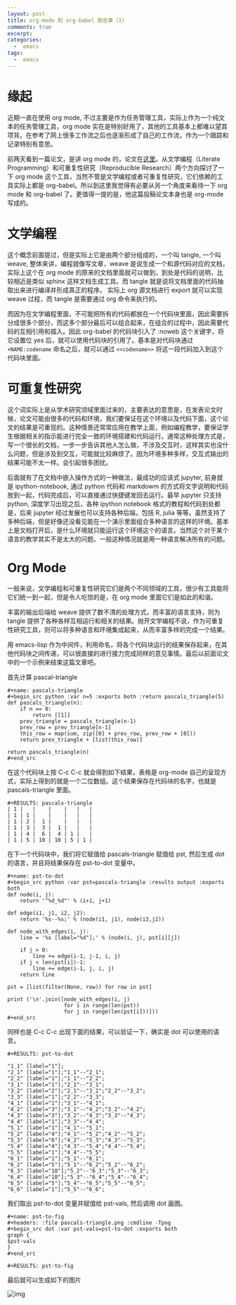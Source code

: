 ```yaml
---
layout: post
title: org-mode 和 org-babel 那些事（3)
comments: true
excerpt: 
categories:
  -  emacs
tags:
  -  emacs
---
```



# 缘起

近期一直在使用 org mode, 不过主要是作为任务管理工具，实际上作为一个纯文本的任务管理工具，org mode 实在是特别好用了，其他的工具基本上都难以望其项背。在参考了网上很多工作流之后也逐渐形成了自己的工作流，作为一个跟踪和记录特别有意思。

前两天看到一篇论文，是讲 org mode 的，论文在[这里](https://www.jstatsoft.org/article/view/v046i03)。从文学编程（Literate Programming）和可重复性研究（Reproducible Research）两个方向探讨了一下 org mode 这个工具，当然不管是文学编程或者可重复性研究，它们依赖的工具实际上都是 org-babel。所以到这里我觉得有必要从另一个角度来看待一下 org mode 和 org-babel 了。更值得一提的是，他这篇投稿论文本身也是 org-mode 写成的。


# 文学编程

这个概念前面提过，但是实际上它是由两个部分组成的，一个叫 tangle, 一个叫 weave, 整体来讲，编程就像写文章，weave 是说生成一个和源代码对应的文档，实际上这个在 org mode 的原来的文档里面就可以做到，到处是代码的说明，比较相近是类似 sphinx 这样文档生成工具。而 tangle 就是说将文档里面的代码抽取出来进行编译并形成真正的程序。 实际上 org 源文档进行 export 就可以实现 weave 过程，而 tangle 是需要通过 org 命令来执行的。

而因为在文学编程里面，不可能把所有的代码都放在一个代码块里面，因此需要拆分成很多个部分，而这多个部分最后可以组合起来，在组合的过程中，因此需要代码的互相引用和插入。因此 org-babel 的代码块引入了 :noweb 这个关键字，将它设置位 yes 后，就可以使用代码块的引用了。基本是对代码块通过 `+NAME:codename` 命名之后，就可以通过 `<<codename>>` 将这一段代码加入到这个代码块里面。


# 可重复性研究

这个词实际上是从学术研究领域里面过来的，主要表达的意思是，在发表论文时候，论文可能由很多的代码和环境，我们要保证在这个环境以及代码下面，这个论文的结果是可重现的。这种情景还常常应用在教学上面，例如编程教学，要保证学生根据相关的指示能进行完全一致的环境搭建和代码运行。通常这种处理方式是，写一个很长的文档，一步一步告诉其他人怎么做，不涉及交互时，这样其实也没什么问题，但是涉及到交互，可能就比较麻烦了。因为环境多种多样，交互式输出的结果可能不太一样。会引起很多困扰。

后面就有了在文档中嵌入操作方式的一种做法，最成功的应该式 jupyter, 前身就是 ipython-notebook, 通过 python 代码和 markdowm 的方式将文字说明和代码放到一起，代码完成后，可以直接通过快捷键发回去运行。最早 jupyter 只支持 python, 深度学习出现之后，各种 ipython notebook 格式的教程和代码到处都是，后来 jupyter 经过发展也可以支持各种后端，包括 R, julia 等等。虽然支持了多种后端，但是好像还没看见能在一个演示里面组合多种语言的这样的环境。基本上是文档打开后，是什么环境就只能运行这个环境这个的语言。当然这个对于某个语言的教学其实不是太大的问题。一般这种情况就是用一种语言解决所有的问题。


# Org Mode

一般来说，文学编程和可重复性研究它们是两个不同领域的工具，很少有工具能将它们统一到一起，但是令人吃惊的是，在 org mode 里面它们是如此的和谐。

丰富的输出后端给 weave 提供了数不清的处理方式，而丰富的语言支持，则为 tangle 提供了各种各样互相运行和相关的结果。抛开文学编程不说，作为可重复性研究工具，则可以将多种语言和环境集成起来，从而丰富多样的完成一个结果。

用 emacs-lisp 作为中间件，利用命名，将各个代码块运行的结果保存起来，在其他代码块之间传递，可以很直接的进行接力完成同样的意见事情。最后以前面论文中的一个示例来结束这篇文章吧。

首先计算 pascal-triangle

    #+name: pascals-triangle 
    #+begin_src python :var n=5 :exports both :return pascals_triangle(5)
    def pascals_triangle(n):
        if n == 0: 
            return [[1]] 
        prev_triangle = pascals_triangle(n-1) 
        prev_row = prev_triangle[n-1] 
        this_row = map(sum, zip([0] + prev_row, prev_row + [0])) 
        return prev_triangle + [list(this_row)]
    
    return pascals_triangle(n) 
    #+end_src

在这个代码块上按 C-c C-c 就会得到如下结果，表格是 org-mode 自己的呈现方式，实际上得到的就是一个二位数组。这个结果保存在代码块的名字，也就是 pascals-triangle 里面。

    #+RESULTS: pascals-triangle
    | 1 |   |    |    |   |   |
    | 1 | 1 |    |    |   |   |
    | 1 | 2 |  1 |    |   |   |
    | 1 | 3 |  3 |  1 |   |   |
    | 1 | 4 |  6 |  4 | 1 |   |
    | 1 | 5 | 10 | 10 | 5 | 1 |

在下一个代码块中，我们将它赋值给 pascals-triangle 赋值给 pst, 然后生成 dot 的语言，并且将结果保存在 pst-to-dot 变量中。

    #+name: pst-to-dot 
    #+begin_src python :var pst=pascals-triangle :results output :exports both
    def node(i, j):
        return '"%d_%d"' % (i+1, j+1)
    
    def edge(i1, j1, i2, j2):
        return '%s--%s;' % (node(i1, j1), node(i2,j2))
    
    def node_with_edges(i, j):
        line = '%s [label="%d"];' % (node(i, j), pst[i][j])
    
        if j > 0:
            line += edge(i-1, j-1, i, j) 
        if j < len(pst[i])-1:
            line += edge(i-1, j, i, j) 
        return line
    
    pst = [list(filter(None, row)) for row in pst]
    
    print ('\n'.join([node_with_edges(i, j) 
                      for i in range(len(pst)) 
                      for j in range(len(pst[i]))])) 
    #+end_src

同样也是 C-c C-c 出现下面的结果，可以验证一下，确实是 dot 可以使用的语言。

    #+RESULTS: pst-to-dot
    
    "1_1" [label="1"];
    "2_1" [label="1"];"1_1"--"2_1";
    "2_2" [label="1"];"1_1"--"2_2";
    "3_1" [label="1"];"2_1"--"3_1";
    "3_2" [label="2"];"2_1"--"3_2";"2_2"--"3_2";
    "3_3" [label="1"];"2_2"--"3_3";
    "4_1" [label="1"];"3_1"--"4_1";
    "4_2" [label="3"];"3_1"--"4_2";"3_2"--"4_2";
    "4_3" [label="3"];"3_2"--"4_3";"3_3"--"4_3";
    "4_4" [label="1"];"3_3"--"4_4";
    "5_1" [label="1"];"4_1"--"5_1";
    "5_2" [label="4"];"4_1"--"5_2";"4_2"--"5_2";
    "5_3" [label="6"];"4_2"--"5_3";"4_3"--"5_3";
    "5_4" [label="4"];"4_3"--"5_4";"4_4"--"5_4";
    "5_5" [label="1"];"4_4"--"5_5";
    "6_1" [label="1"];"5_1"--"6_1";
    "6_2" [label="5"];"5_1"--"6_2";"5_2"--"6_2";
    "6_3" [label="10"];"5_2"--"6_3";"5_3"--"6_3";
    "6_4" [label="10"];"5_3"--"6_4";"5_4"--"6_4";
    "6_5" [label="5"];"5_4"--"6_5";"5_5"--"6_5";
    "6_6" [label="1"];"5_5"--"6_6";

我们取出 pst-to-dot 变量并赋值给 pst-vals, 然后调用 dot 画图。

    #+name: pst-to-fig 
    #+headers: :file pascals-triangle.png :cmdline -Tpng
    #+begin_src dot :var pst-vals=pst-to-dot :exports both
    graph {
    $pst-vals
    } 
    #+end_src
    
    #+RESULTS: pst-to-fig

最后就可以生成如下的图片

![img](https://smallzhan.github.io/images/pascals-triangle.png)
